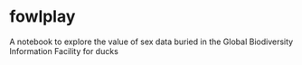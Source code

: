 # fowlplay
A notebook to explore the value of sex data buried in the Global Biodiversity Information Facility for ducks
